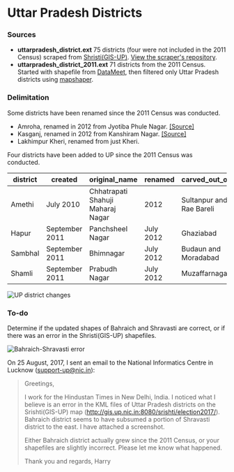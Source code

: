 # Uttar Pradesh Districts

### Sources
- **uttarpradesh_district.ext** 75 districts (four were not included in the 2011 Census) scraped from [Shristi(GIS-UP)](http://gis.up.nic.in/srishti/election2017/). [View the scraper's repository](https://github.com/HindustanTimesLabs/up-shape-scrape).
- **uttarpradesh_district_2011.ext** 71 districts from the 2011 Census. Started with shapefile from [DataMeet](https://github.com/datameet/maps/tree/master/Survey-of-India-Index-Maps/Boundaries), then filtered only Uttar Pradesh districts using [mapshaper](http://mapshaper.org/).

### Delimitation
Some districts have been renamed since the 2011 Census was conducted.
- Amroha, renamed in 2012 from Jyotiba Phule Nagar. [[Source]](https://en.wikipedia.org/wiki/Amroha_district#History)
- Kasganj, renamed in 2012 from Kanshiram Nagar. [[Source]](https://en.wikipedia.org/wiki/Kasganj_district#History)
- Lakhimpur Kheri, renamed from just Kheri.

Four districts have been added to UP since the 2011 Census was conducted.

| district | created        | original_name                     | renamed   | carved_out_of            | source                                                                                                                      | 
|----------|----------------|-----------------------------------|-----------|--------------------------|-----------------------------------------------------------------------------------------------------------------------------| 
| Amethi   | July 2010      | Chhatrapati Shahuji Maharaj Nagar | 2012      | Sultanpur and Rae Bareli | [[Wikipedia]](https://en.wikipedia.org/wiki/Amethi_district#General_characteristics_of_the_district)                        | 
| Hapur    | September 2011 | Panchsheel Nagar                  | July 2012 | Ghaziabad                | [[Wikipedia]](https://en.wikipedia.org/wiki/Hapur_district#History)                                                         | 
| Sambhal  | September 2011 | Bhimnagar                         | July 2012 | Budaun and Moradabad     | [[Wikipedia]](https://en.wikipedia.org/wiki/Sambhal_district#Creation) [[Wikipedia]](https://en.wikipedia.org/wiki/Sambhal) | 
| Shamli   | September 2011 | Prabudh Nagar                     | July 2012 | Muzaffarnagar            | [[Wikipedia]](https://en.wikipedia.org/wiki/Shamli_district)                                                                | 

![UP district changes](https://raw.githubusercontent.com/HindustanTimesLabs/shapefiles/master/state_ut/uttarpradesh/district/img/uttarpradesh_district_changes.png "UP districts changes from 2011")

### To-do

Determine if the updated shapes of Bahraich and Shravasti are correct, or if there was an error in the Shristi(GIS-UP) shapefiles.

![Bahraich-Shravasti error](https://raw.githubusercontent.com/HindustanTimesLabs/shapefiles/master/state_ut/uttarpradesh/district/img/shristi_gis_up_bahraich_shravasti.png "Bahraich-Shravasti error")

On 25 August, 2017, I sent an email to the National Informatics Centre in Lucknow (support-up@nic.in):

>Greetings,
>
>I work for the Hindustan Times in New Delhi, India. I noticed what I believe is an error in the KML files of Uttar Pradesh districts on the Srishti(GIS-UP) map (http://gis.up.nic.in:8080/srishti/election2017/). Bahraich district seems to have subsumed a portion of Shravasti district to the east. I have attached a screenshot.
>
>Either Bahraich district actually grew since the 2011 Census, or your shapefiles are slightly incorrect. Please let me know what happened.
>
>Thank you and regards,
>Harry